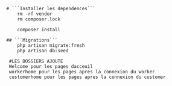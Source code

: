     
    # ```Installer les dependences```
        rm -rf vendor
        rm composer.lock

        composer install

    ## ```Migrations```
        php artisan migrate:fresh
        php artisan db:seed
        
     #LES DOSSIERS AJOUTE
     Welcome pour les pages dacceuil
     workerhome pour les pages apres la connexion du worker
     customerhome pour les pages apres la connexion du customer
